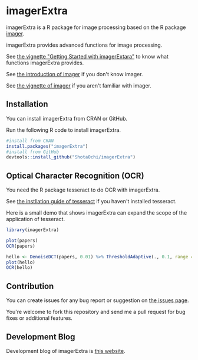 # imagerExtra
imagerExtra is a R package for image processing based on the R package [imager](https://github.com/dahtah/imager).


imagerExtra provides advanced functions for image processing.


See [the vignette "Getting Started with imagerExtara"](https://cran.r-project.org/web/package=imagerExtra/vignettes/gettingstarted.html) to know what functions imagerExtra provides. 


See [the introduction of imager](http://dahtah.github.io/imager/) if you don't know imager.


See [the vignette of imager](https://CRAN.R-project.org/package=imager/vignettes/gettingstarted.html) if you aren't familiar with imager.


## Installation
You can install imagerExtra from CRAN or GitHub.


Run the following R code to install imagerExtra.
```r
#install from CRAN
install.packages("imagerExtra")
#install from GitHub
devtools::install_github("ShotaOchi/imagerExtra")
```

## Optical Character Recognition (OCR)
You need the R package tesseract to do OCR with imagerExtra.


See [the instllation guide of tesseract](https://github.com/ropensci/tesseract) if you haven't installed tesseract.


Here is a small demo that shows imagerExtra can expand the scope of the application of tesseract.
```r
library(imagerExtra)

plot(papers)
OCR(papers)

hello <- DenoiseDCT(papers, 0.01) %>% ThresholdAdaptive(., 0.1, range = c(0,1))
plot(hello)
OCR(hello)
```


## Contribution
You can create issues for any bug report or suggestion on [the issues page](https://github.com/ShotaOchi/imagerExtra/issues).


You're welcome to fork this repository and send me a pull request for bug fixes or additional features.


## Development Blog
Development blog of imagerExtra is [this website](https://shotaochi.github.io/).
